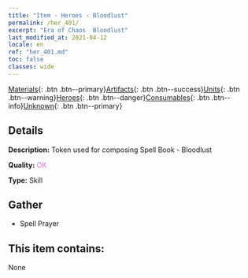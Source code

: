 ```yaml
---
title: "Item - Heroes - Bloodlust"
permalink: /her_401/
excerpt: "Era of Chaos  Bloodlust"
last_modified_at: 2021-04-12
locale: en
ref: "her_401.md"
toc: false
classes: wide
---
```

 [Materials](/){: .btn .btn--primary}[Artifacts](/Artifacts/){: .btn .btn--success}[Units](/Units/){: .btn .btn--warning}[Heroes](/Heroes/){: .btn .btn--danger}[Consumables](/Consumables/){: .btn .btn--info}[Unknown](/Unknown/){: .btn .btn--primary}

## Details
 **Description:** Token used for composing Spell Book - Bloodlust

 **Quality:** <span style="color: #DA70D6">OK</span>

 **Type:** Skill

## Gather

*    Spell Prayer 

## This item contains:

  None

